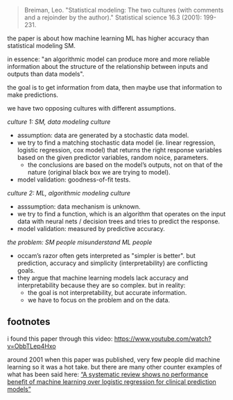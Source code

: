 > Breiman, Leo. "Statistical modeling: The two cultures (with comments and a rejoinder by the author)." Statistical science 16.3 (2001): 199-231.

the paper is about how machine learning ML has higher accuracy than statistical modeling SM.

in essence: "an algorithmic model can produce more and more reliable information about the structure of the relationship between inputs and outputs than data models".

the goal is to get information from data, then maybe use that information to make predictions.

we have two opposing cultures with different assumptions.

_culture 1: SM, data modeling culture_

- assumption: data are generated by a stochastic data model.
- we try to find a matching stochastic data model (ie. linear regression, logistic regression, cox model) that returns the right response variables based on the given predictor variables, random noice, parameters.
  - the conclusions are based on the model’s outputs, not on that of the nature (original black box we are trying to model).
- model validation: goodness-of-fit tests.

_culture 2: ML, algorithmic modeling culture_

- asssumption: data mechanism is unknown.
- we try to find a function, which is an algorithm that operates on the input data with neural nets / decision trees and tries to predict the response.
- model validation: measured by predictive accuracy.

_the problem: SM people misunderstand ML people_

- occam’s razor often gets interpreted as "simpler is better". but prediction, accuracy and simplicity (interpretability) are conflicting goals. 
- they argue that machine learning models lack accuracy and interpretability because they are so complex. but in reality:
  - the goal is not interpretability, but accurate information.
  - we have to focus on the problem and on the data.

## footnotes

i found this paper through this video: https://www.youtube.com/watch?v=ObbTLep4Hxo

around 2001 when this paper was published, very few people did machine learning so it was a hot take. but there are many other counter examples of what has been said here: [“A systematic review shows no performance benefit of machine learning over logistic regression for clinical prediction models”](https://pubmed.ncbi.nlm.nih.gov/30763612/)
